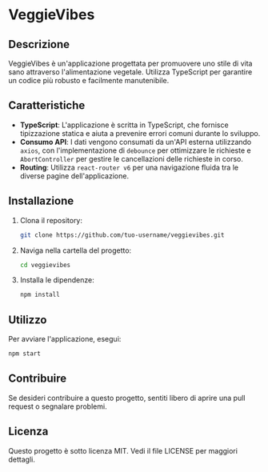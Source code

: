 # VeggieVibes

## Descrizione
VeggieVibes è un'applicazione progettata per promuovere uno stile di vita sano attraverso l'alimentazione vegetale. Utilizza TypeScript per garantire un codice più robusto e facilmente manutenibile.

## Caratteristiche
- **TypeScript**: L'applicazione è scritta in TypeScript, che fornisce tipizzazione statica e aiuta a prevenire errori comuni durante lo sviluppo.
- **Consumo API**: I dati vengono consumati da un'API esterna utilizzando `axios`, con l'implementazione di `debounce` per ottimizzare le richieste e `AbortController` per gestire le cancellazioni delle richieste in corso.
- **Routing**: Utilizza `react-router v6` per una navigazione fluida tra le diverse pagine dell'applicazione.

## Installazione
1. Clona il repository:
   ```bash
   git clone https://github.com/tuo-username/veggievibes.git
   ```
2. Naviga nella cartella del progetto:
   ```bash
   cd veggievibes
   ```
3. Installa le dipendenze:
   ```bash
   npm install
   ```

## Utilizzo
Per avviare l'applicazione, esegui:
```bash
npm start
```

## Contribuire
Se desideri contribuire a questo progetto, sentiti libero di aprire una pull request o segnalare problemi.

## Licenza
Questo progetto è sotto licenza MIT. Vedi il file LICENSE per maggiori dettagli.
